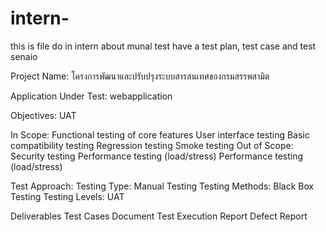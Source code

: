 # intern-
this is file do in intern about munal test have a test plan, test case and test senaio 


Project Name: โครงการพัฒนาและปรับปรุงระบบสารสนเทศของกรมสรรพสามิต 

Application Under Test: webapplication

Objectives: UAT

In Scope:
Functional testing of core features
User interface testing
Basic compatibility testing
Regression testing
Smoke testing
Out of Scope:
Security testing
Performance testing (load/stress)
Performance testing (load/stress)

Test Approach:
Testing Type: Manual Testing
Testing Methods: Black Box Testing
Testing Levels: UAT

 Deliverables
 Test Cases Document
 Test Execution Report
 Defect Report
